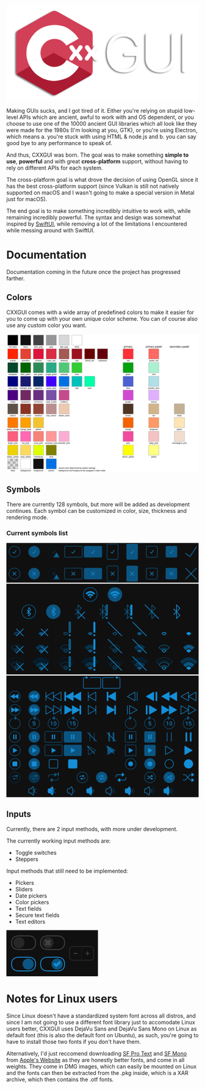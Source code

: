 ![Logo](cxxgui.png "Logo")

Making GUIs sucks, and I got tired of it. Either you're relying on stupid low-level APIs which are ancient, awful to work with and OS dependent, or you choose to use one of the 10000 ancient GUI libraries which all look like they were made for the 1980s (I'm looking at you, GTK), or you're using Electron, which means a. you're stuck with using HTML & node.js and b. you can say good bye to any performance to speak of.

And thus, CXXGUI was born. The goal was to make something **simple to use**, **powerful** and with great **cross-platform** support, without having to rely on different APIs for each system.

The cross-platform goal is what drove the decision of using OpenGL since it has the best cross-platform support (since Vulkan is still not natively supported on macOS and I wasn't going to make a special version in Metal just for macOS).

The end goal is to make something incredibly intuitive to work with, while remaining incredibly powerful. The syntax and design was somewhat inspired by [SwiftUI](https://developer.apple.com/xcode/swiftui/), while removing a lot of the limitations I encountered while messing around with SwiftUI.

# Documentation

Documentation coming in the future once the project has progressed farther.

## Colors

CXXGUI comes with a wide array of predefined colors to make it easier for you to come up with your own unique color scheme. You can of course also use any custom color you want.

![Colors](colors.svg "Colors")

## Symbols

There are currently 128 symbols, but more will be added as development continues. Each symbol can be customized in color, size, thickness and rendering mode.

### Current symbols list

![ui_base](ui_base.png "ui_base")
![ui_devices](ui_devices.png "ui_devices")
![media_controls](media_controls.png "media_controls")

## Inputs

Currently, there are 2 input methods, with more under development.

The currently working input methods are:

 - Toggle switches
 - Steppers

Input methods that still need to be implemented:

 - Pickers
 - Sliders
 - Date pickers
 - Color pickers
 - Text fields
 - Secure text fields
 - Text editors

![inputs](inputs.png "inputs")

# Notes for Linux users

Since Linux doesn't have a standardized system font across all distros, and since I am not going to use a different font library just to accomodate Linux users better, CXXGUI uses DejaVu Sans and DejaVu Sans Mono on Linux as default font (this is also the default font on Ubuntu), as such, you're going to have to install those two fonts if you don't have them.

Alternatively, I'd just reccomend downloading [SF Pro Text](https://devimages-cdn.apple.com/design/resources/download/SF-Pro.dmg) and [SF Mono](https://devimages-cdn.apple.com/design/resources/download/SF-Mono.dmg) from [Apple's Website](https://developer.apple.com/fonts/) as they are honestly better fonts, and come in all weights. They come in DMG images, which can easily be mounted on Linux and the fonts can then be extracted from the .pkg inside, which is a XAR archive, which then contains the .otf fonts.
